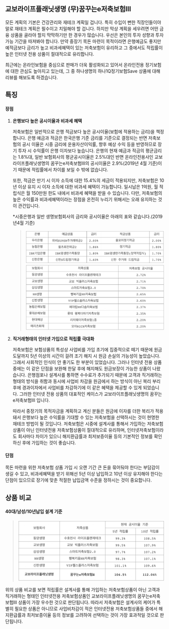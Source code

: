 ## 교보라이프플래닛생명 (무)꿈꾸는e저축보험Ⅲ
	
모든 계획의 기본은 건강관리와 재테크 계획일 겁니다. 특히 수입이 뻔한 직장인들이야 말로 재테크 계획은 필수이고 치밀해야 할 겁니다. 하지만 막상 계획을 세우려면 어떤 금융 상품을 골라야 할지 막막하기만 한 경우가 많습니다. 우선은 본인의 투자 성향과 투자 가능 기간을 따져봐야 합니다. 만약 중장기 목돈 마련이 목적이라면 은행예금도 좋지만 예적금보다 금리가 높고 비과세혜택이 있는 저축보험이 유리하고 그 중에서도 적립률이 높은 인터넷 전용 상품이 절대적으로 유리합니다.

최근에는 온라인보험을 중심으로 판매가 더욱 활성화되고 있어서 온라인전용 정기보험에 대한 관심도 높아지고 있는데, 그 중 하나생명의 하나1Q정기보험Save 상품에 대해 리뷰를 해보도록 하겠습니다.

## 특징
#### 장점
1. **은행보다 높은 공시이율과 비과세 혜택**

	저축보험은 일반적으로 은행 적금보다 높은 공시이율(보험에 적용하는 금리)을 책정합니다. 은행 예금과 적금은 한국은행 기준 금리를 기준으로 결정되는 반면 저축보험의 공시 이율은 시중 금리에 운용자산이익률, 향후 예상 수익 등을 반영하므로 장기 투자 시 수익률이 은행 이자보다 높습니다. 은행의 현재 예금과 적금의 평균금리는 1.8%대, 일반 보험회사의 평균공시이율은 2.5%대인 반면 온라인전용사인 교보라이프플래닛생명의 꿈꾸는e저축보험Ⅲ의 공시이율은 2.9%(2019년 4월 기준)이기 때문에 적립률에서 차이를 보일 수 밖에 없습니다.

    또한, 적금은 만기 시 이자 소득에 대한 15.4%의 세금이 적용되지만, 저축보험은 10년 이상 유지 시 이자 소득에 대한 비과세 혜택이 가능합니다. 일시납은 1억원, 월 적립식은 월 150만원 한도 내에서 비과세 혜택을 받을 수 있습니다. 다만, 저축보험의 높은 수익률과 비과세혜택이라는 장점을 온전히 누리기 위해서는 오래 유지하는 것이 관건입니다.

    *시중은행과 일반 생명보험회사의 금리와 공시이율은 아래의 표와 같습니다.(2019년4월 기준)
	> ![alt img](https://raw.githubusercontent.com/aijinet/doctor-contents/master/contents/201904/190416/img01.png)
    > ![alt img](https://raw.githubusercontent.com/aijinet/doctor-contents/master/contents/201904/190416/img02.png)


2. **직거래형태의 인터넷 가입으로 적립률 극대화**

	저축보험은 보험상품의 특성상 사업비를 가입 초기에 집중적으로 떼기 때문에 원금 도달까지 5년 이상의 시간이 걸려 조기 해지 시 원금 손실의 가능성이 높았습니다. 그래서 사회적인 인식이 안 좋기도 한 부분이 있었습니다. 그러나 인터넷 전용 상품 중에는 이 같은 단점을 보완해 한달 후에 해지해도 원금보장이 가능한 상품이 나왔습니다. 은행점포나 설계사를 통하면 수수료가 추가되기 때문에 고객과 직거래하는 형태의 방식을 취함과 동시에 사업비 차감을 원금에서 하는 방식이 아닌 복리 부리 후에 경과이자에서 사업비를 차감하기에 이 같은 혜택을 제공할 수 있게 되었습니다. 그러한 인터넷 전용 상품의 대표적인 케이스가 교보라이프플래닛생명의 꿈꾸는e저축보험Ⅲ 입니다.
    
    따라서 중장기의 목적자금을 계획하고 계신 분들은 원금에 이자를 더한 복리가 적용돼서 은행보다 높은 수익률을 기대할 수 있는 저축보험을 선택하시는 것이 현명한 재테크 방법이 될 것입니다. 저축보험은 시중에 설계사를 통해서 가입하는 저축보험상품이 아닌 인터넷전용 저축보험상품이 절대적으로 유리하며, 인터넷저축보험이라도 회사마다 차이가 있으니 해지환급률과 최저보증이율 등의 기본적인 정보를 확인하신 후에 가입하는 것이 좋습니다.


#### 단점
목돈 마련을 위한 저축보험 상품 가입 시 오랜 기간 큰 돈을 묶어둬야 한다는 부담감이 생길 수 있고, 비과세혜택을 받기 위해선 5년 이상 납입하고 10년 이상 유지해야 한다는 단점이 있으므로 장기에 맞춘 적절한 납입금액 수준을 정하시는 것이 중요합니다.

## 상품 비교
#### 40대/남성/10년납입 설계 기준
> ![alt img](https://raw.githubusercontent.com/aijinet/doctor-contents/master/contents/201904/190416/img03.png)

위의 상품 비교를 보면 적립률은 설계사를 통해 가입하는 저축보험상품이 아닌 고객과 직거래하는 형태인 인터넷전용 저축보험상품인 교보라이프플래닛생명의 꿈꾸는e저축보험Ⅲ 상품이 가장 우수한 것으로 판단됩니다. 따라서 저축보험은 설계사의 케어가 특별히 필요한 상품은 아니므로 사업비차감이 적은 인터넷전용 저축보험상품들 중에서 해지환급률과 최저보증이율 등의 정보를 고려하여 선택하는 것이 가장 효과적일 것으로 판단됩니다.